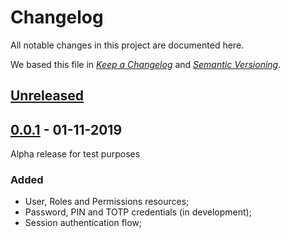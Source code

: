 # Changelog

All notable changes in this project are documented here.

We based this file in [*Keep a Changelog*](https://keepachangelog.com/en/1.0.0/) and [*Semantic Versioning*](https://semver.org/spec/v2.0.0.html).

## [Unreleased]

## [0.0.1] - 01-11-2019

Alpha release for test purposes

### Added

- User, Roles and Permissions resources;
- Password, PIN and TOTP credentials (in development);
- Session authentication flow;

[unreleased]: https://github.com/dlpco/banking-panda/compare/v0.0.1...HEAD
[0.0.1]: https://github.com/dlpco/banking-panda/compare/v0.0.1...HEAD
